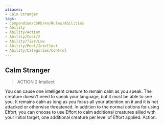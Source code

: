 ```yaml
---
aliases:
- Calm Stranger
tags:
- Compendium/CSRD/en/Rules/Abilities
- Ability
- Ability/Action
- Ability/Cost/2
- Ability/Tier/Low
- Ability/Pool/Intellect
- Ability/Categories/Control
---
```


  
## Calm Stranger  
>ACTION 2  Intellect  
  
You can cause one intelligent creature to remain calm as you speak. The creature doesn't need to speak your language, but it must be able to see you. It remains calm as long as you focus all your attention on it and it is not attacked or otherwise threatened. In addition to the normal options for using Effort, you can choose to use Effort to calm additional creatures allied with your initial target, one additional creature per level of Effort applied. Action.